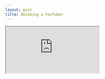 ```yaml
---
layout: post
title: Becoming a YouTuber
---
```


<iframe src="https://youtu.be/eFh\_AM38dwI"></iframe>
